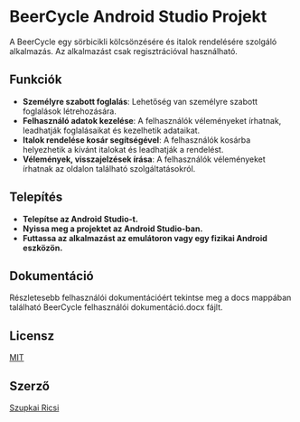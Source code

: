 # BeerCycle Android Studio Projekt

A BeerCycle egy sörbicikli kölcsönzésére és italok rendelésére szolgáló alkalmazás. Az alkalmazást csak regisztrációval használható.
## Funkciók

- **Személyre szabott foglalás**: Lehetőség van személyre szabott foglalások létrehozására.
- **Felhasználó adatok kezelése**: A felhasználók véleményeket írhatnak, leadhatják foglalásaikat és kezelhetik adataikat.
- **Italok rendelése kosár segítségével**: A felhasználók kosárba helyezhetik a kívánt italokat és leadhatják a rendelést.
- **Vélemények, visszajelzések írása**: A felhasználók véleményeket írhatnak az oldalon található szolgáltatásokról.

## Telepítés
- **Telepítse az Android Studio-t.**
- **Nyissa meg a projektet az Android Studio-ban.**
- **Futtassa az alkalmazást az emulátoron vagy egy fizikai Android eszközön.**

## Dokumentáció
Részletesebb felhasználói dokumentációért tekintse meg a docs mappában található BeerCycle felhasználói dokumentáció.docx fájlt.
## Licensz
[MIT](https://choosealicense.com/licenses/mit/)
## Szerző 
[Szupkai Ricsi](https://github.com/Bluver11)

